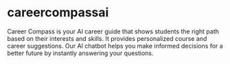 # careercompassai
Career Compass is your AI career guide that shows students the right path based on their interests and skills. It provides personalized course and career suggestions. Our AI chatbot helps you make informed decisions for a better future by instantly answering your questions.
